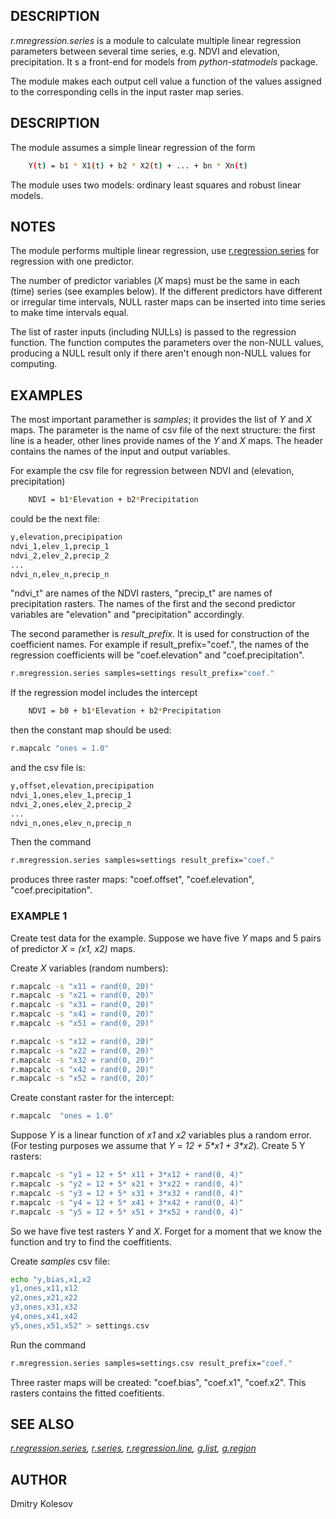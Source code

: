 ## DESCRIPTION

*r.mregression.series* is a module to calculate multiple linear
regression parameters between several time series, e.g. NDVI and
elevation, precipitation. It s a front-end for models from
*python-statmodels* package.

The module makes each output cell value a function of the values
assigned to the corresponding cells in the input raster map series.

## DESCRIPTION

The module assumes a simple linear regression of the form

```sh
    Y(t) = b1 * X1(t) + b2 * X2(t) + ... + bn * Xn(t)
```

The module uses two models: ordinary least squares and robust linear
models.

## NOTES

The module performs multiple linear regression, use
[r.regression.series](r.regression.series.md) for regression with one
predictor.

The number of predictor variables (*X* maps) must be the same in each
(time) series (see examples below). If the different predictors have
different or irregular time intervals, NULL raster maps can be inserted
into time series to make time intervals equal.

The list of raster inputs (including NULLs) is passed to the regression
function. The function computes the parameters over the non-NULL values,
producing a NULL result only if there aren't enough non-NULL values for
computing.

## EXAMPLES

The most important paramether is *samples*; it provides the list of *Y*
and *X* maps. The parameter is the name of csv file of the next
structure: the first line is a header, other lines provide names of the
*Y* and *X* maps. The header contains the names of the input and output
variables.

For example the csv file for regression between NDVI and (elevation,
precipitation)

```sh
    NDVI = b1*Elevation + b2*Precipitation
```

could be the next file:

```sh
y,elevation,precipipation
ndvi_1,elev_1,precip_1
ndvi_2,elev_2,precip_2
...
ndvi_n,elev_n,precip_n
```

"ndvi\_t" are names of the NDVI rasters, "precip\_t" are names of
precipitation rasters. The names of the first and the second predictor
variables are "elevation" and "precipitation" accordingly.

The second paramether is *result\_prefix*. It is used for construction
of the coefficient names. For example if result\_prefix="coef.", the
names of the regression coefficients will be "coef.elevation" and
"coef.precipitation".

```sh
r.mregression.series samples=settings result_prefix="coef."
```

If the regression model includes the intercept

```sh
    NDVI = b0 + b1*Elevation + b2*Precipitation
```

then the constant map should be used:

```sh
r.mapcalc "ones = 1.0"
```

and the csv file is:

```sh
y,offset,elevation,precipipation
ndvi_1,ones,elev_1,precip_1
ndvi_2,ones,elev_2,precip_2
...
ndvi_n,ones,elev_n,precip_n
```

Then the command

```sh
r.mregression.series samples=settings result_prefix="coef."
```

produces three raster maps: "coef.offset", "coef.elevation",
"coef.precipitation".

### EXAMPLE 1

Create test data for the example. Suppose we have five *Y* maps and 5
pairs of predictor *X* = *(x1, x2)* maps.

Create *X* variables (random numbers):

```sh
r.mapcalc -s "x11 = rand(0, 20)"
r.mapcalc -s "x21 = rand(0, 20)"
r.mapcalc -s "x31 = rand(0, 20)"
r.mapcalc -s "x41 = rand(0, 20)"
r.mapcalc -s "x51 = rand(0, 20)"
```

```sh
r.mapcalc -s "x12 = rand(0, 20)"
r.mapcalc -s "x22 = rand(0, 20)"
r.mapcalc -s "x32 = rand(0, 20)"
r.mapcalc -s "x42 = rand(0, 20)"
r.mapcalc -s "x52 = rand(0, 20)"
```

Create constant raster for the intercept:

```sh
r.mapcalc  "ones = 1.0"
```

Suppose *Y* is a linear function of *x1* and *x2* variables plus a
random error. (For testing purposes we assume that *Y* = *12 + 5\*x1 +
3\*x2*). Create 5 Y rasters:

```sh
r.mapcalc -s "y1 = 12 + 5* x11 + 3*x12 + rand(0, 4)"
r.mapcalc -s "y2 = 12 + 5* x21 + 3*x22 + rand(0, 4)"
r.mapcalc -s "y3 = 12 + 5* x31 + 3*x32 + rand(0, 4)"
r.mapcalc -s "y4 = 12 + 5* x41 + 3*x42 + rand(0, 4)"
r.mapcalc -s "y5 = 12 + 5* x51 + 3*x52 + rand(0, 4)"
```

So we have five test rasters *Y* and *X*. Forget for a moment that we
know the function and try to find the coeffitients.

Create *samples* csv file:

```sh
echo "y,bias,x1,x2
y1,ones,x11,x12
y2,ones,x21,x22
y3,ones,x31,x32
y4,ones,x41,x42
y5,ones,x51,x52" > settings.csv
```

Run the command

```sh
r.mregression.series samples=settings.csv result_prefix="coef."
```

Three raster maps will be created: "coef.bias", "coef.x1", "coef.x2".
This rasters contains the fitted coefitients.

## SEE ALSO

*[r.regression.series](r.regression.series.md),
[r.series](https://grass.osgeo.org/grass-stable/manuals/r.series.html),
[r.regression.line](https://grass.osgeo.org/grass-stable/manuals/r.regression.line.html),
[g.list](https://grass.osgeo.org/grass-stable/manuals/g.list.html),
[g.region](https://grass.osgeo.org/grass-stable/manuals/g.region.html)*

## AUTHOR

Dmitry Kolesov
